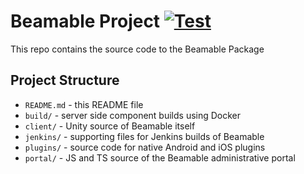 Beamable Project [![Test](https://github.com/beamable/BeamableProduct/actions/workflows/main.yml/badge.svg?branch=main)](https://github.com/beamable/BeamableProduct/actions/workflows/main.yml)
================


This repo contains the source code to the Beamable Package

Project Structure
-----------------

* `README.md` - this README file
* `build/` - server side component builds using Docker
* `client/` - Unity source of Beamable itself
* `jenkins/` - supporting files for Jenkins builds of Beamable
* `plugins/` - source code for native Android and iOS plugins
* `portal/` - JS and TS source of the Beamable administrative portal

